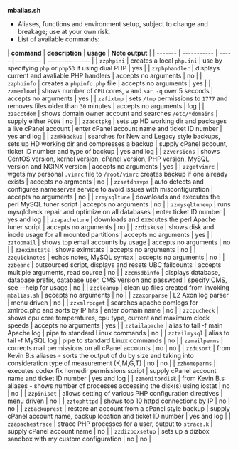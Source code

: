 **mbalias.sh**
- Aliases, functions and environment setup, subject to change and breakage; use
at your own risk.  
- List of available commands:

| **command** | **description** | **usage** | **Note output** |
| ------- | ----------- | ----- | --------- | --------------- |
| `zzphpini` | creates a local `php.ini` | use by specifying `php` or `php53` if using dual PHP | yes |
| `zzphphandler` | displays current and avaliable PHP handlers | accepts no arguments | no |
| `zzphpinfo` | creates a `phpinfo.php` file | accepts no arguments | yes |
| `zzmemload` | shows number of `CPU` cores, `w` and `sar -q` over 5 seconds | accepts no arguments | yes |
| `zzfixtmp` | sets `/tmp` permissions to `1777` and removes files older than `30` minutes | accepts no arguments | log |
| `zzacctdom` | shows domain owner account and searches `/etc/*domains` | supply either `FQDN` | no |
| `zzacctpkg` | sets up HD working dir and packages a live cPanel account | enter cPanel account name and ticket ID number | yes and log |
| `zzmkbackup` | searches for New and Legacy style backups, sets up HD working dir and compresses a backup | supply cPanel account, ticket ID number and type of backup | yes and log |
| `zzversions` | shows CentOS version, kernel version, cPanel version, PHP version, MySQL version and NGINX version | accepts no arguments | yes |
| `zzgetvimrc` | wgets my personal `.vimrc` file to `/root/vimrc` creates backup if one already exists | accepts no argments | no |
| `zzsetdnsvps` | auto detects and configures nameserver service to avoid issues with misconfiguration | accepts no arguments | no |
| `zzmysqltune` | downloads and executes the perl MySQL tuner script | accepts no arguments | no |
| `zzmysqltuneup` | runs mysqlcheck repair and optimize on all databases | enter ticket ID number | yes and log |
| `zzapachetune` | downloads and executes the perl Apache tuner script | accepts no arguments | no |
| `zzdiskuse` | shows disk and inode usage for all mounted partitions | accepts no arguments | yes |
| `zztopmail` | shows top email accounts by usage | accepts no arguments | no |
| `zzeximstats` | shows eximstats | accepts no arguments | no |
| `zzquicknotes` | echos notes, MySQL syntax | accepts no arguments | no |
| `zzbeanc` | outsourced script, displays and resets UBC failcounts | accepts multiple arguments, read source | no |
| `zzcmsdbinfo` | displays database, database prefix, database user, CMS version and password | specify CMS, see --help for usage | no |
| `zzcleanup` | clean up files created from invoking `mbalias.sh` | accepts no arguments | no |
| `zzaxonparse` | L2 Axon log parser | menu driven | no |
| `zzxmlrpcget` | searches apache domlogs for xmlrpc.php and sorts by IP hits | enter domain name | no |
| `zzcpucheck` | shows cpu core temperatures, cpu type, current and maximum clock speeds | accepts no arguments | yes |
| `zztailapache` | alias to tail -f main Apache log | pipe to standard Linux commands | no |
| `zztailmysql` | alias to tail -f MySQL log | pipe to standard Linux commands | no |
| `zzmailperms` | corrects mail permissions on all cPanel accounts | no | no |
| `zzdusort` | from Kevin B.s aliases - sorts the output of du by size and taking into consideration type of measurement (K,M,G,T) | no | no |
| `zzhomeperms` | executes codex fix homedir permissions script | supply cPanel account name and ticket ID number | yes and log |
| `zzmonitordisk` | from Kevin B.s aliases - shows number of processes accessing the disk(s) using iostat | no | no |
| `zzpiniset` | allows setting of various PHP configuration directives | menu driven | no |
| `zztophttpd` | shows top 10 httpd connections by IP | no | no |
| `zzbackuprest` | restore an account from a cPanel style backup | supply cPanel account name, backup location and ticket ID number | yes and log |
| `zzapachestrace` | strace PHP processes for a user, output to `strace.k` | supply cPanel account name | no |
| `zzdizboxsetup` | sets up a dizbox sandbox with my custom configuration | no | no |
